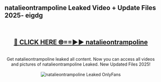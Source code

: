<h2>natalieontrampoline Leaked Video + Update Files 2025- eigdg</h2>
<br>
<div align="center">
<h2><a href="https://libra.edu.pl?natalieontrampoline" rel="nofollow">🔴 CLICK HERE 🌐==►► natalieontrampoline</a></h2>
<br>
Get natalieontrampoline leaked all content. Now you can access all videos and pictures of natalieontrampoline Leaked. New Updated Files 2025!
<br>
<br>
<a href="https://libra.edu.pl?natalieontrampoline" rel="nofollow" data-target="animated-image.originalLink"><img src="https://i.ibb.co.com/WyWwxjT/player-gif2.gif" alt="natalieontrampoline Leaked OnlyFans" style="max-width: 100%; display: inline-block;" data-target="animated-image.originalImage"></a>
</div>
<br>